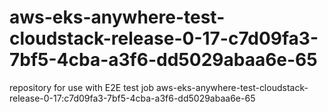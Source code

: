 # aws-eks-anywhere-test-cloudstack-release-0-17-c7d09fa3-7bf5-4cba-a3f6-dd5029abaa6e-65
repository for use with E2E test job aws-eks-anywhere-test-cloudstack-release-0-17:c7d09fa3-7bf5-4cba-a3f6-dd5029abaa6e-65
